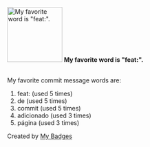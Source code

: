 <img src="https://github.com/my-badges/my-badges/blob/master/src/all-badges/favorite-word/favorite-word.png?raw=true" alt="My favorite word is &quot;feat:&quot;." title="My favorite word is &quot;feat:&quot;." width="128">
<strong>My favorite word is &quot;feat:&quot;.</strong>
<br><br>

My favorite commit message words are:

1. feat: (used 5 times)
2. de (used 5 times)
3. commit (used 5 times)
4. adicionado (used 3 times)
5. página (used 3 times)


Created by <a href="https://github.com/my-badges/my-badges">My Badges</a>